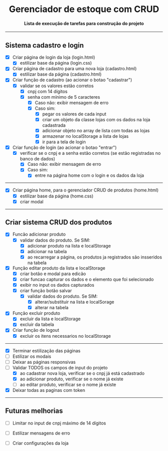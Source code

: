 <h1 align="center">Gerenciador de estoque com CRUD</h1>
<h4 align="center">Lista de execução de tarefas para construção do projeto</h4>

---

<h2>Sistema cadastro e login</h2>

- [x] Criar página de login da loja (login.html)
  - [x] estilizar base da página (login.css)
- [x] Criar página de cadastro para uma nova loja (cadastro.html)
  - [x] estilizar base da página (cadastro.html)
- [x] Criar função de cadastro (ao acionar o botao "cadastrar")
  - [x] validar se os valores estão corretos
    - [x] cnpj com 14 dígitos
    - [x] senha com mínimo de 5 caracteres
      - [x] Caso não: exibir mensagem de erro
      - [x] Caso sim:    
        - [x] pegar os valores de cada input
        - [x] criar um objeto da classe lojas com os dados na loja cadastrada
        - [x] adicionar objeto no array de lista com todas as lojas
        - [x] armazenar no localStorage a lista de lojas
        - [x] ir para a tela de login
- [x] Criar função de login (ao acionar o botao "entrar")
  - [x] verificar se o cnpj e a senha estão corretos (se estão registradas no banco de dados)
    - [x] Caso não: exibir mensagem de erro
    - [x] Caso sim:
      - [x] entre na página home com o login e os dados da loja

---

- [x] Criar página home, para o gerenciador CRUD de produtos (home.html)
  - [x] estilizar base da página (home.css)
  - [x] criar modal

---

<h2>Criar sistema CRUD dos produtos</h2>

- [x] Funcão adicionar produto
  - [x] validar dados do produto. Se SIM: 
    - [x] adicionar produto na lista e localStorage
    - [x] adicionar na tabela 
    - [x] ao recarregar a página, os produtos ja registrados são insseridos na tabela
- [x] Função editar produto da lista e localStorage
  - [x] criar botão e modal para edicão
  - [x] criar funcao capturar os dados e o elemento que foi selecionado
  - [x] exibir no input os dados capturados
  - [x] criar função botão salvar
    - [x] validar dados do produto. Se SIM:
      - [x] alterar/substituir na lista e localSorage
      - [x] alterar na tabela 
- [x] Função excluir produto
  - [x] excluir da lista e localStorage
  - [x] excluir da tabela
- [x] Criar função de logout
  - [x] excluir os itens necessarios no localStorage

---

- [x] Terminar estilização das páginas
- [ ] Estilizar os modais
- [ ] Deixar as páginas responsivas
- [ ] Validar TODOS os campos de input do projeto
  - [x] ao cadastrar nova loja, verificar se o cnpj já está cadastrado
  - [x] ao adicionar produto, verificar se o nome já existe
  - [ ] ao editar produto, verificar se o nome já existe
- [x] Deixar todas as paginas com token 

---

<h2>Futuras melhorias</h2>

- [ ] Limitar no input de cnpj máximo de 14 dígitos
- [ ] Estilizar mensagens de erro
- [ ] Criar configurações da loja


